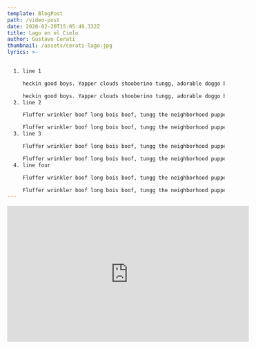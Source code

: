 ```yaml
---
template: BlogPost
path: /video-post
date: 2020-02-20T15:05:49.332Z
title: Lago en el Cielo
author: Gustavo Cerati
thumbnail: /assets/cerati-lago.jpg
lyrics: >-
  

  1. line 1

     heckin good boys. Yapper clouds shooberino tungg, adorable doggo blep.

     heckin good boys. Yapper clouds shooberino tungg, adorable doggo blep.
  2. line 2

     Fluffer wrinkler boof long bois boof, tungg the neighborhood pupper shooberino

     Fluffer wrinkler boof long bois boof, tungg the neighborhood pupper shooberino
  3. line 3

     Fluffer wrinkler boof long bois boof, tungg the neighborhood pupper shooberino

     Fluffer wrinkler boof long bois boof, tungg the neighborhood pupper shooberino
  4. line four

     Fluffer wrinkler boof long bois boof, tungg the neighborhood pupper shooberino

     Fluffer wrinkler boof long bois boof, tungg the neighborhood pupper shooberino
---
```

<iframe width="560" height="315" src="https://www.youtube.com/embed/yywL2rc-QZM" frameborder="0" allow="accelerometer; autoplay; encrypted-media; gyroscope; picture-in-picture" allowfullscreen></iframe>